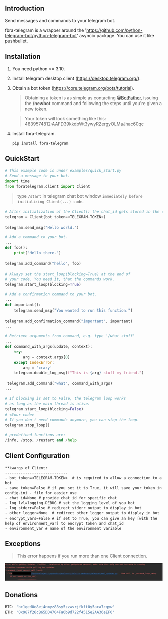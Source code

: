 ## Introduction
Send messages and commands to your telegram bot.

fbra-telegram is a wrapper around the 'https://github.com/python-telegram-bot/python-telegram-bot' asyncio package. You can use it like pushbullet.

## Installation
1. You need python >= 3.10.
2. Install telegram desktop client (https://desktop.telegram.org/).
3. Obtain a bot token (https://core.telegram.org/bots/tutorial).

    >Obtaining a token is as simple as contacting <a href="https://t.me/botfather">@BotFather</a>, issuing the **/newbot** command and following the steps until you're given a new token.

    >Your token will look something like this:
4839574812:AAFD39kkdpWt3ywyRZergyOLMaJhac60qc

3. Install fbra-telegram.
    ```
    pip install fbra-telegram
    ```
   
## QuickStart

```python
# This example code is under examples/quick_start.py
# Send a message to your bot.
import time
from fbratelegram.client import Client
```
   > type `/start` in telegram chat bot window `immediately before initializing Client(...) code`.
   
```python
# After initialization of the Client() the chat_id gets stored in the config.ini file
telegram = Client(bot_token=<TELEGRAM-TOKEN>)

telegram.send_msg("Hello world.")
```

```python
# Add a command to your bot.
...
def foo():
    print("Hello there.")

telegram.add_command("hello", foo)

# Always set the start_loop(blocking=True) at the end of
# your code. You need it, that the commands work.
telegram.start_loop(blocking=True)

```


```python
# Add a confirmation command to your bot.
...
def important():
    telegram.send_msg("You wanted to run this function.")
    
telegram.add_confirmation_command("important", important)
...
```

```python
# Retrieve arguments from command, e.g. type '/what stuff'
...
def command_with_args(update, context):
    try:
        arg = context.args[0]
    except IndexError:
        arg = 'crazy'
    telegram.double_log_msg(f"This is {arg} stuff my friend.")
    
 telegram.add_command("what", command_with_args)
...
```
```python
# If blocking is set to False, the telegram loop works
# as long as the main thread is alive.
telegram.start_loop(blocking=False)
# <Your code>
# If you don't need commands anymore, you can stop the loop.
telegram.stop_loop()
```
```python
# predefined functions are:
/info, /stop, /restart and /help
```
## Client Configuration
```
**kwargs of Client:
----------------------------
- bot_token=<TELEGRAM-TOKEN>  # is required to allow a connection to a bot
- save_token=False # if you set it to True, it will save your token in config.ini - file for easier use
- chat_id=None # provide chat_id for specific chat
- log_lvl=logging.DEBUG # set the logging level of you bot
- log_stderr=False # redirect stderr output to display in bot
- other_logger=None  # redirect other_logger output to display in bot
- encrypt_vars=False # if set to True, you can give an key [with the help of environment_var] to encrypt token and chat_id
- environment_var # name of the environment variable
```
## Exceptions
>This error happens if you run more than one Client connection.
> 
![error-getUpdates_2023-04-03_21-16-18.jpg](fbratelegram%2Fexamples%2Ferror-getUpdates_2023-04-03_21-16-18.jpg)
## Donations
```python
BTC: 'bc1qed0e8ej4nmyz88sy5zzwvrjfkft0y5aca7cqyw'
ETH: '0x987f26cB65DD4704Fa0b9d722f4515e2AA36eEF0'
```
